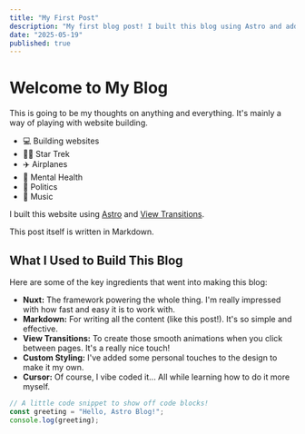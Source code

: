 ```yaml
---
title: "My First Post"
description: "My first blog post! I built this blog using Astro and added cool view transitions."
date: "2025-05-19"
published: true
---
```


# Welcome to My Blog

This is going to be my thoughts on anything and everything. It's mainly a way of playing with website building.

* 💻 Building websites
* 🖖🏽 Star Trek
* ✈️ Airplanes
* 🧠 Mental Health
* 📰 Politics
* 🎹 Music

I built this website using [Astro](https://astro.build/) and [View Transitions](https://docs.astro.build/en/guides/view-transitions/).

This post itself is written in Markdown.

## What I Used to Build This Blog

Here are some of the key ingredients that went into making this blog:

* **Nuxt:** The framework powering the whole thing. I'm really impressed with how fast and easy it is to work with.
* **Markdown:** For writing all the content (like this post!). It's so simple and effective.
* **View Transitions:** To create those smooth animations when you click between pages. It's a really nice touch!
* **Custom Styling:** I've added some personal touches to the design to make it my own.
* **Cursor:** Of course, I vibe coded it... All while learning how to do it more myself.

```js
// A little code snippet to show off code blocks!
const greeting = "Hello, Astro Blog!";
console.log(greeting);
```
